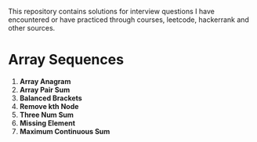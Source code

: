 This repository contains solutions for interview questions I have encountered or have practiced through courses, leetcode, hackerrank and other sources.

# **Array Sequences**

1. **Array Anagram**
1. **Array Pair Sum**
1. **Balanced Brackets**
1. **Remove kth Node**
1. **Three Num Sum**
1. **Missing Element**
1. **Maximum Continuous Sum**